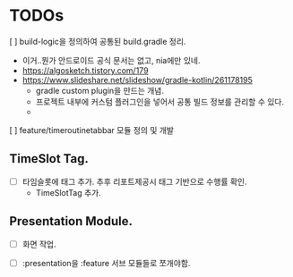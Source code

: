 # TODOs
[ ] build-logic을 정의하여 공통된 build.gradle 정리.
  -  이거..뭔가 안드로이드 공식 문서는 없고, nia에만 있네.
  - https://algosketch.tistory.com/179
  - https://www.slideshare.net/slideshow/gradle-kotlin/261178195
    - gradle custom plugin을 만드는 개념.
    - 프로젝트 내부에 커스텀 플러그인을 넣어서 공통 빌드 정보를 관리할 수 있다.
    - 


[ ] feature/timeroutinetabbar 모듈 정의 및 개발

## TimeSlot Tag.
- [ ] 타임슬롯에 태그 추가. 추후 리포트제공시 태그 기반으로 수행률 확인.
  - TimeSlotTag 추가.

## Presentation Module.
- [ ] 화면 작업. 
- [ ] :presentation을 :feature 서브 모듈들로 쪼개야함.


